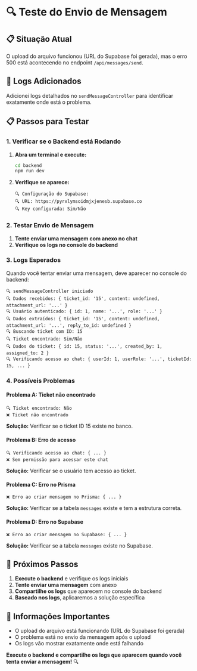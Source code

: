 # 🔍 Teste do Envio de Mensagem

## 📋 **Situação Atual**

O upload do arquivo funcionou (URL do Supabase foi gerada), mas o erro 500 está acontecendo no endpoint `/api/messages/send`.

## 🔧 **Logs Adicionados**

Adicionei logs detalhados no `sendMessageController` para identificar exatamente onde está o problema.

## 📋 **Passos para Testar**

### **1. Verificar se o Backend está Rodando**

1. **Abra um terminal e execute:**
   ```bash
   cd backend
   npm run dev
   ```

2. **Verifique se aparece:**
   ```
   🔍 Configuração do Supabase:
   🔍 URL: https://pyrxlymsoidmjxjenesb.supabase.co
   🔍 Key configurada: Sim/Não
   ```

### **2. Testar Envio de Mensagem**

1. **Tente enviar uma mensagem com anexo no chat**
2. **Verifique os logs no console do backend**

### **3. Logs Esperados**

Quando você tentar enviar uma mensagem, deve aparecer no console do backend:

```
🔍 sendMessageController iniciado
🔍 Dados recebidos: { ticket_id: '15', content: undefined, attachment_url: '...' }
🔍 Usuário autenticado: { id: 1, name: '...', role: '...' }
🔍 Dados extraídos: { ticket_id: '15', content: undefined, attachment_url: '...', reply_to_id: undefined }
🔍 Buscando ticket com ID: 15
🔍 Ticket encontrado: Sim/Não
🔍 Dados do ticket: { id: 15, status: '...', created_by: 1, assigned_to: 2 }
🔍 Verificando acesso ao chat: { userId: 1, userRole: '...', ticketId: 15, ... }
```

### **4. Possíveis Problemas**

#### **Problema A: Ticket não encontrado**
```
🔍 Ticket encontrado: Não
❌ Ticket não encontrado
```
**Solução:** Verificar se o ticket ID 15 existe no banco.

#### **Problema B: Erro de acesso**
```
🔍 Verificando acesso ao chat: { ... }
❌ Sem permissão para acessar este chat
```
**Solução:** Verificar se o usuário tem acesso ao ticket.

#### **Problema C: Erro no Prisma**
```
❌ Erro ao criar mensagem no Prisma: { ... }
```
**Solução:** Verificar se a tabela `messages` existe e tem a estrutura correta.

#### **Problema D: Erro no Supabase**
```
❌ Erro ao criar mensagem no Supabase: { ... }
```
**Solução:** Verificar se a tabela `messages` existe no Supabase.

## 🎯 **Próximos Passos**

1. **Execute o backend** e verifique os logs iniciais
2. **Tente enviar uma mensagem** com anexo
3. **Compartilhe os logs** que aparecem no console do backend
4. **Baseado nos logs**, aplicaremos a solução específica

## 📝 **Informações Importantes**

- O upload do arquivo está funcionando (URL do Supabase foi gerada)
- O problema está no envio da mensagem após o upload
- Os logs vão mostrar exatamente onde está falhando

**Execute o backend e compartilhe os logs que aparecem quando você tenta enviar a mensagem!** 🔍
